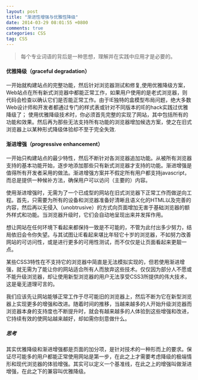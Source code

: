 ```yaml
---
layout: post
title: "渐进性增强与优雅性降级"
date: 2014-03-29 08:01:55 +0800
comments: true
categories: CSS
tag: CSS
---
```

> 每个专业词语的背后是一种思想，理解并在实践中应用才是必要的。

#### 优雅降级（graceful degradation）
一开始就构建站点的完整功能，然后针对浏览器测试和修复,使用优雅降级方案，Web站点在所有新式浏览器中都能正常工作，如果用户使用的是老式浏览器，则代码会检查以确认它们是否能正常工作。由于IE独特的盒模型布局问题，绝大多数Web设计师和开发者都通过专门的样式表或针对不同版本的IE的hack实践过优雅降级了；
使用优雅降级技术时，你必须首先完整的实现了网站，其中包括所有的功能和效果。然后再为那些无法支持所有功能的浏览器增加候选方案，使之在旧式浏览器上以某种形式降级体验却不至于完全失效.
#### 渐进增强（progressive enhancement）
一开始只构建站点的最少特性，然后不断针对各浏览器追加功能。从被所有浏览器支持的基本功能开始，逐步地添加那些只有新式浏览器才支持的功能。渐进增强是值得所有开发者采用的做法。渐进增强方案并不假定所有用户都支持javascript，而总是提供一种候补方法，确保用户可以访问（主要的）内容。

使用渐进增强时，无需为了一个已成型的网站在旧式浏览器下正常工作而做逆向工程。首先，只需要为所有的设备和浏览器准备好清晰且语义化的HTML以及完善的内容，然后再以无侵入（unobtrusive）的方式向页面增加无害于基础浏览器的额外样式和功能。当浏览器升级时，它们会自动地呈现出来并发挥作用。

想让网站在任何环境下看起来都保持一致是不可能的，不管为此付出多少努力，结局依旧会令你失望。与其试图让IE看起来堪比年轻它十岁的浏览器，不如努力改善网站的可访问性，或是进行更多的可用性测试，而不仅仅是让页面看起来更靓一点。

某些CSS3特性在不支持它的浏览器中简直是无法模拟实现的，但若使用渐进增强，就无需为了能让你的网站适合所有人而放弃这些技术。仅仅因为部分人不愿或不能升级浏览器，却让使用新型浏览器的用户无法享受CSS3所提供的伟大技术，这是毫无道理可言的。

我们应该先让网站能够正常工作于尽可能旧的浏览器上，然后不断为它在新型浏览器上实现更多的增强和改进。随着时间的推移，当越来越多的人开始升级浏览器而浏览器本身的支持度也不断提升时，就会有越来越多的人体验到这些增强和改进，它持续有效的使网站越来越好，却如需你刻意做什么。

##### 思考

 其实优雅降级和渐进增强都是页面的加分项，是针对技术的一种形而上的要求。保证尽可能多的用户都能正常使用网站是第一步，在此之上才需要考虑降级的极端情形和现代浏览器的体验增强。其实可以定义一个基准线，在此之上的增强叫做渐进增强，在此之下的兼容叫优雅降级。